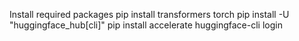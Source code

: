 Install required packages
pip install transformers torch
pip install -U "huggingface_hub[cli]"
pip install accelerate
huggingface-cli login 
